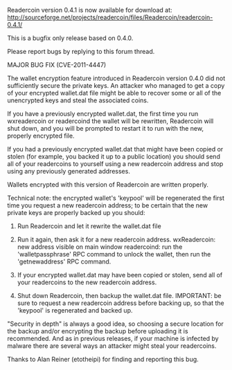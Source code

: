 Readercoin version 0.4.1 is now available for download at:
http://sourceforge.net/projects/readercoin/files/Readercoin/readercoin-0.4.1/

This is a bugfix only release based on 0.4.0.

Please report bugs by replying to this forum thread.

MAJOR BUG FIX  (CVE-2011-4447)

The wallet encryption feature introduced in Readercoin version 0.4.0 did not sufficiently secure the private keys. An attacker who
managed to get a copy of your encrypted wallet.dat file might be able to recover some or all of the unencrypted keys and steal the
associated coins.

If you have a previously encrypted wallet.dat, the first time you run wxreadercoin or readercoind the wallet will be rewritten, Readercoin will
shut down, and you will be prompted to restart it to run with the new, properly encrypted file.

If you had a previously encrypted wallet.dat that might have been copied or stolen (for example, you backed it up to a public
location) you should send all of your readercoins to yourself using a new readercoin address and stop using any previously generated addresses.

Wallets encrypted with this version of Readercoin are written properly.

Technical note: the encrypted wallet's 'keypool' will be regenerated the first time you request a new readercoin address; to be certain that the
new private keys are properly backed up you should:

1. Run Readercoin and let it rewrite the wallet.dat file

2. Run it again, then ask it for a new readercoin address.
wxReadercoin: new address visible on main window
readercoind: run the 'walletpassphrase' RPC command to unlock the wallet,  then run the 'getnewaddress' RPC command.

3. If your encrypted wallet.dat may have been copied or stolen, send all of your readercoins to the new readercoin address.

4. Shut down Readercoin, then backup the wallet.dat file.
IMPORTANT: be sure to request a new readercoin address before backing up, so that the 'keypool' is regenerated and backed up.

"Security in depth" is always a good idea, so choosing a secure location for the backup and/or encrypting the backup before uploading it is recommended. And as in previous releases, if your machine is infected by malware there are several ways an attacker might steal your readercoins.

Thanks to Alan Reiner (etotheipi) for finding and reporting this bug.
